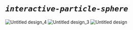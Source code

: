 # *`interactive-particle-sphere`*

![Untitled design_4](https://github.com/user-attachments/assets/8bf422cd-b38e-4b1a-b096-532d278932fb)
![Untitled design_3](https://github.com/user-attachments/assets/3a95709b-3032-4115-b723-d8837ed4d5aa)
![Untitled design](https://github.com/user-attachments/assets/d1feb989-7aad-49c0-84dc-fe493bc48c2d)
